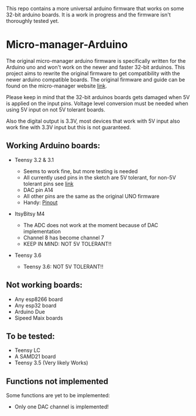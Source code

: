 This repo contains a more universal arduino firmware that works on some 32-bit arduino boards. It is a work in progress and the firmware isn't thoroughly tested yet. 

# Micro-manager-Arduino
The original micro-manager arduino firmware is specifically written for the Arduino uno and won't work on the newer and faster 32-bit arduinos. This project aims to rewrite the original firmware to get compatibility with the newer arduino compatible boards. The original firmware and guide can be found on the micro-manager website [link](https://micro-manager.org/wiki/Arduino).

Please keep in mind that the 32-bit arduinos boards gets damaged when 5V is applied on the input pins. 
Voltage level conversion must be needed when using 5V input on not 5V tolerant boards.

Also the digital output is 3.3V, most devices that work with 5V input also work fine with 3.3V input but this is not guaranteed.

## Working Arduino boards:
* Teensy 3.2 & 3.1
  - Seems to work fine, but more testing is needed
  - All currently used pins in the sketch are 5V tolerant, for non-5V tolerant pins see [link](https://www.pjrc.com/teensy/teensy31.html)
  - DAC pin A14
  - All other pins are the same as the original UNO firmware
  - Handy: [Pinout](https://www.pjrc.com/teensy/card7a_rev1.png)
  
* ItsyBitsy M4 
  - The ADC does not work at the moment because of DAC implementation
  - Channel 8 has become channel 7
  - KEEP IN MIND: NOT 5V TOLERANT!!
  
* Teensy 3.6
  - Teensy 3.6: NOT 5V TOLERANT!!
  

  
## Not working boards:
  - Any esp8266 board
  - Any esp32 board
  - Arduino Due
  - Sipeed Maix boards


## To be tested:
 - Teensy LC
 - A SAMD21 board
 - Teensy 3.5 (Very likely Works)

## Functions not implemented
Some functions are yet to be implemented:
* Only one DAC channel is implemented!
